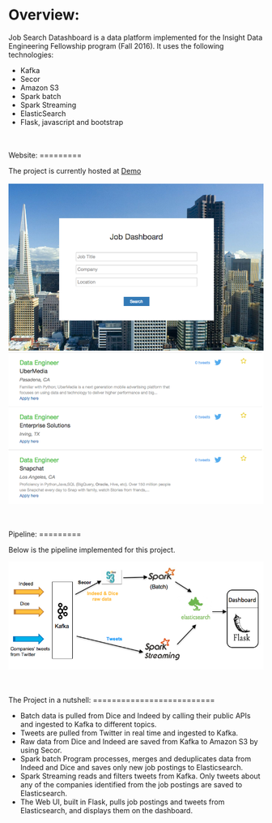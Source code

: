 Overview:
=========

Job Search Datashboard is a data platform implemented for the Insight Data Engineering Fellowship program (Fall 2016). 
It uses the following technologies:

- Kafka
- Secor
- Amazon S3
- Spark batch
- Spark Streaming
- ElasticSearch
- Flask, javascript and bootstrap

<br/>
<br/>
Website:
=========

The project is currently hosted at [Demo](http://ec2-50-112-150-148.us-west-2.compute.amazonaws.com/index)
<br/>
<br/>
![ ](https://github.com/giovannamalhotra/job_dashboard/blob/master/images/landing_page.png)
![ ](https://github.com/giovannamalhotra/job_dashboard/blob/master/images/search_results.png)

<br/>
<br/>
Pipeline:
=========

Below is the pipeline implemented for this project. 
<br/>

![ ](https://github.com/giovannamalhotra/job_dashboard/blob/master/images/pipeline.png)

<br/>
<br/>
The Project in a nutshell:
==========================

- Batch data is pulled from Dice and Indeed by calling their public APIs and ingested to Kafka to different topics.
- Tweets are pulled from Twitter in real time and ingested to Kafka.
- Raw data from Dice and Indeed are saved from Kafka to Amazon S3 by using Secor.
- Spark batch Program processes, merges and deduplicates data from Indeed and Dice and saves only new job postings to Elasticsearch.
- Spark Streaming reads and filters tweets from Kafka. Only tweets about any of the companies identified from the job postings are saved to Elasticsearch.
- The Web UI, built in Flask, pulls job postings and tweets from Elasticsearch, and displays them on the dashboard. 

<br/>
<br/>






